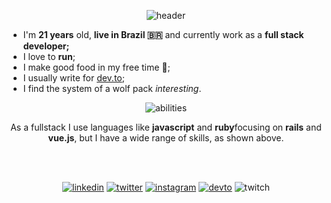 
<center>

![header](https://raw.githubusercontent.com/devneto/devneto/master/images/header.png)

</center>

 - I'm <b>21 years</b> old, <b>live in Brazil 🇧🇷</b> and currently work as a <b>full stack developer;</b>
 - I love to <b>run</b>;
 - I make good food in my free time 🍜;
 - I usually write for [dev.to](https://dev.to/devneto);
 - I find the system of a wolf pack *interesting*.


<center>

![abilities](https://raw.githubusercontent.com/devneto/devneto/master/images/abilities.png)

</center>

<center>

As a fullstack I use languages ​​like <b>javascript</b> and <b>ruby</b> ​​ focusing on <b>rails</b> and  <b>vue.js</b>, but I have a wide range of skills, as shown above.

</center>


<br>
<br>

<div align="center" width="100%">
  
[![linkedin](https://raw.githubusercontent.com/devneto/devneto/master/images/linkedin.png)](https://www.linkedin.com/in/miguel-neto-3ab339193/)
[![twitter](https://raw.githubusercontent.com/devneto/devneto/master/images/twitter.png)](https://twitter.com/_devneto)
[![instagram](https://raw.githubusercontent.com/devneto/devneto/master/images/instagram.png)](https://www.instagram.com/dev.neto/)
[![devto](https://raw.githubusercontent.com/devneto/devneto/master/images/devto.png)](https://dev.to/devneto)
![twitch](https://raw.githubusercontent.com/devneto/devneto/master/images/twitch.png)

</div>


